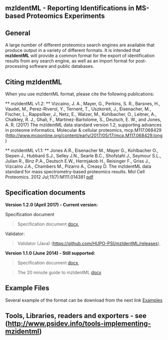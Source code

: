 ## mzIdentML - Reporting Identifications in MS-based Proteomics Experiments


## General

A large number of different proteomics search engines are available that produce output in a variety of different formats. It is intended that **mzIdentML** will provide a common format for the export of identification results from any search engine, as well as an import format for post-processing software and public databases. 

## Citing mzIdentML
When you use mzIdentML format, please cite the following publications:

** mzIdentML v1.2: **
Vizcaino, J. A., Mayer, G., Perkins, S. R., Barsnes, H., Vaudel, M., Perez-Riverol, Y., Ternent, T., Uszkoreit, J., Eisenacher, M., Fischer, L., Rappsilber, J., Netz, E., Walzer, M., Kohlbacher, O., Leitner, A., Chalkley, R. J., Ghali, F., Martinez-Bartolome, S., Deutsch, E. W., and Jones, A. R. (2017) The mzIdentML data standard version 1.2, supporting advances in proteome informatics. Molecular & cellular proteomics, mcp.M117.068429 (http://www.mcponline.org/content/early/2017/05/17/mcp.M117.068429.long)



** mzIdentML v1.1: **
Jones A.R., Eisenacher M., Mayer G., Kohlbacher O., Siepen J., Hubbard S.J., Selley J.N., Searle B.C., Shofstahl J., Seymour S.L., Julian R., Binz P.A., Deutsch E.W., Hermjakob H., Reisinger F., Griss J., Vizcaíno J.A., Chambers M., Pizarro A., Creasy D. The mzIdentML data standard for mass spectrometry-based proteomics results. Mol Cell Proteomics. 2012 Jul;11(7):M111.014381 [pdf](http://www.mcponline.org/content/11/7/M111.014381.full.pdf+html)


## Specification documents

**Version 1.2.0 (April 2017) - Current version:**

  Specification document
  > Specification document [docx](https://github.com/HUPO-PSI/mzIdentML/blob/master/specification_document-releases/specdoc1_1/mzIdentML1.1.0.doc),

  Validator:
  > Validator (Java) (https://github.com/HUPO-PSI/mzIdentML/releases),
  
**Version 1.1.0 (June 2014) - Still supported:**

  > Specification document [docx](https://github.com/HUPO-PSI/mzIdentML/blob/master/specification_document-releases/specdoc1_1/mzIdentML1.1.0.doc),

  > The 20 minute guide to mzIdentML [docx](https://github.com/HUPO-PSI/mzIdentML/blob/master/specification_document-releases/specdoc1_1/TenMinuteGuideToImplementingMzidentml.docx)



## Example Files
Several example of the format can be download from the next link [Examples](
https://github.com/HUPO-PSI/mzIdentML/tree/master/examples
)

## Tools, Libraries, readers and exporters - see (http://www.psidev.info/tools-implementing-mzidentml)


